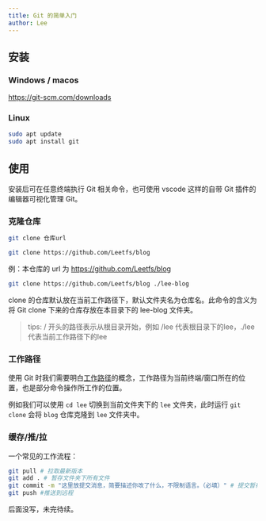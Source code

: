 ```yaml
---
title: Git 的简单入门
author: Lee
---
```


## 安装

### Windows / macos

<https://git-scm.com/downloads>

### Linux

```bash
sudo apt update
sudo apt install git
```

## 使用

安装后可在任意终端执行 Git 相关命令，也可使用 vscode 这样的自带 Git 插件的编辑器可视化管理 Git。

### 克隆仓库

```bash
git clone 仓库url
```

```bash
git clone https://github.com/Leetfs/blog
```

例：本仓库的 url 为 <https://github.com/Leetfs/blog>

```bash
git clone https://github.com/Leetfs/blog ./lee-blog
```

clone 的仓库默认放在当前工作路径下，默认文件夹名为仓库名。此命令的含义为将 Git clone 下来的仓库存放在本目录下的 lee-blog 文件夹。

> tips: / 开头的路径表示从根目录开始，例如 /lee 代表根目录下的lee，./lee 代表当前工作路径下的lee

### 工作路径

使用 Git 时我们需要明白[工作路径](https://zh.wikipedia.org/wiki/%E5%B7%A5%E4%BD%9C%E7%9B%AE%E9%8C%84)的概念，工作路径为当前终端/窗口所在的位置，也是部分命令操作所工作的位置。

例如我们可以使用 `cd lee` 切换到当前文件夹下的 `lee` 文件夹，此时运行 `git clone` 会将 `blog` 仓库克隆到 `lee` 文件夹中。

### 缓存/推/拉

一个常见的工作流程：

```bash
git pull # 拉取最新版本
git add . # 暂存文件夹下所有文件
git commit -m "这里放提交消息，简要描述你改了什么，不限制语言。（必填）" # 提交暂存的修改
git push #推送到远程
```

后面没写，未完待续。
